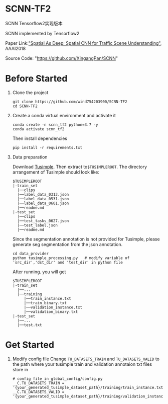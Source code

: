 # SCNN-TF2
SCNN Tensorflow2实现版本

SCNN implemented by Tensorflow2

Paper Link:["Spatial As Deep: Spatial CNN for Traffic Scene Understanding"](https://arxiv.org/abs/1712.06080), AAAI2018

Source Code:
"https://github.com/XingangPan/SCNN"

# Before Started

1. Clone the project

    ```
    git clone https://github.com/wind754203900/SCNN-TF2
    cd SCNN-TF2
    ```
2. Create a conda virtual environment and activate it

    ```
    conda create -n scnn_tf2 python=3.7 -y
    conda activate scnn_tf2
    ```
    
    Then install dependencies
    ```
    pip install -r requirements.txt
    ```
    

3. Data preparation

    Download [Tusimple](https://github.com/TuSimple/tusimple-benchmark/issues/3). Then extract to`$TUSIMPLEROOT`. The directory arrangement of Tusimple should look         like:
    ```
    $TUSIMPLEROOT
    |-train_set
      |──clips
      |──label_data_0313.json
      |──label_data_0531.json
      |──label_data_0601.json
      |──readme.md
    |-test_set
      |──clips
      |──test_tasks_0627.json
      |──test_label.json
      |──readme.md
    ```
    Since the segmentation annotation is not provided for Tusimple, please generate seg segmentation from the json annotation. 
    ```
    cd data_provider
    python tusimple_processing.py   # modify variable of 'src_dir','dst_dir' and 'test_dir' in python file
    ```
    After running. you will get
    ```
    $TUSIMPLEROOT
    |-train_set
      |──...
      |──training
         |──train_instance.txt
         |──train_binary.txt
         |──validation_instance.txt
         |──validation_binary.txt
    |-test_set
      |──...
      |──test.txt
    ```
    
# Get Started
1. Modify config file
    Change `TU_DATASETS_TRAIN` and `TU_DATASETS_VALID` to the path where your tusimple train and validation annotaion txt files store in
    ```
    # config file in global_config/config.py
    __C.TU_DATASETS_TRAIN = '{your_generated_tusimple_dataset_path}/training/train_instance.txt'
    __C.TU_DATASETS_VALID = '{your_generated_tusimple_dataset_path}/training/validation_instance.txt'
    
    ```
